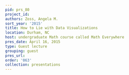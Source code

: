 ```yaml
---
pid: prs_80
project_id: 
authors: Zoss, Angela M.
sort_year: '2015'
title: How to Lie with Data Visualizations
location: Durham, NC
host: undergraduate Math course called Math Everywhere
pres_date: April 16, 2015
type: Guest lecture
grouping: guest
pres_url: 
order: '063'
collection: presentations
---
```

